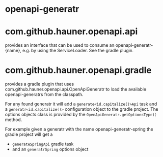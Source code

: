 # openapi-generatr

# com.github.hauner.openapi.api

provides an interface that can be used to consume an openapi-generatr-{name}, e.g. by using the ServiceLoader. See the gradle plugin. 

# com.github.hauner.openapi.gradle 

provides a gradle plugin that uses com.github.hauner.openapi.api.OpenApiGeneratr to load the available openapi-generatrs from the classpath.

For any found generatr it will add a `generate<id.capitalize()>Api` task and a `generatr<id.capitalize()>` configuration object to the gradle
project. The options objects class is provided by the `OpenApiGeneratr.getOptionsType()` method.

For example given a generatr with the name openapi-generatr-spring the gradle project will get a
 - `generateSpringApi` gradle task
 - and an `generatrSpring` options object

